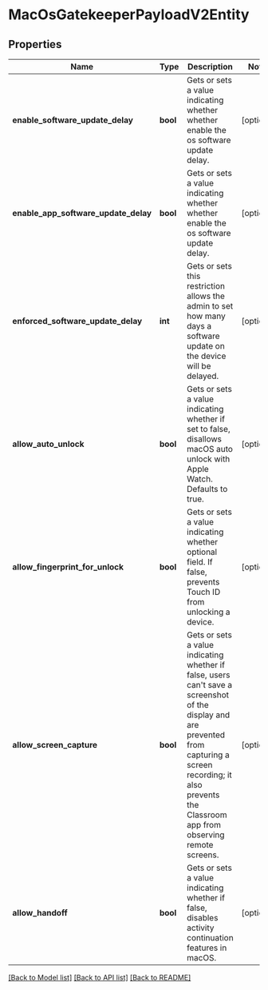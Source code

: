 # MacOsGatekeeperPayloadV2Entity

## Properties
Name | Type | Description | Notes
------------ | ------------- | ------------- | -------------
**enable_software_update_delay** | **bool** | Gets or sets a value indicating whether whether enable the os software update delay. | [optional] 
**enable_app_software_update_delay** | **bool** | Gets or sets a value indicating whether whether enable the os software update delay. | [optional] 
**enforced_software_update_delay** | **int** | Gets or sets this restriction allows the admin to set how many days a software update on the device will be delayed. | [optional] 
**allow_auto_unlock** | **bool** | Gets or sets a value indicating whether if set to false, disallows macOS auto unlock with Apple Watch. Defaults to true. | [optional] 
**allow_fingerprint_for_unlock** | **bool** | Gets or sets a value indicating whether optional field. If false, prevents Touch ID from unlocking a device. | [optional] 
**allow_screen_capture** | **bool** | Gets or sets a value indicating whether if false, users can&#39;t save a screenshot of the display and are prevented from capturing a screen recording; it also prevents the Classroom app from observing remote screens. | [optional] 
**allow_handoff** | **bool** | Gets or sets a value indicating whether if false, disables activity continuation features in macOS. | [optional] 

[[Back to Model list]](../README.md#documentation-for-models) [[Back to API list]](../README.md#documentation-for-api-endpoints) [[Back to README]](../README.md)


